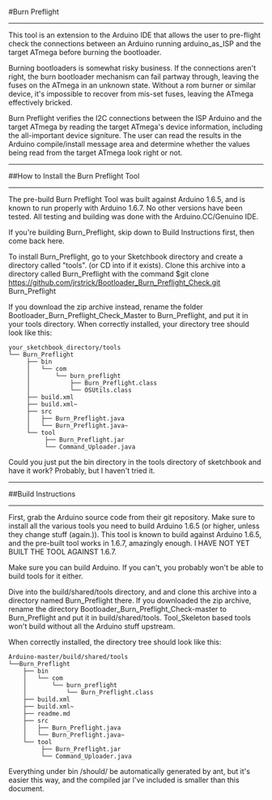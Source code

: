 #Burn Preflight
***
This tool is an extension to the Arduino IDE that allows the user to pre-flight check the connections between an Arduino running arduino_as_ISP and the target ATmega before burning the bootloader.

Burning bootloaders is somewhat risky business. If the connections aren't right, the burn bootloader mechanism can fail partway through, leaving the fuses on the ATmega in an unknown state. Without a rom burner or similar device, it's impossible to recover from mis-set fuses, leaving the ATmega effectively bricked.

Burn Preflight verifies the I2C connections between the ISP Arduino and the target ATmega by reading the target ATmega's device information, including the all-important device signiture. The user can read the results in the Arduino compile/install message area and determine whether the values being read from the target ATmega look right or not.

***
##How to Install the Burn Preflight Tool 
***
The pre-build Burn Preflight Tool was built against Arduino 1.6.5, and is known to run properly with Arduino 1.6.7. No other versions have been tested. All testing and building was done with the Arduino.CC/Genuino IDE.

If you're building Burn_Preflight, skip down to Build Instructions first, then come back here.

To install Burn_Preflight, go to your Sketchbook directory and create a directory
called "tools". (or CD into if it exists). Clone this archive into a directory called Burn_Preflight with the command 
		$git clone https://github.com/jrstrick/Bootloader_Burn_Preflight_Check.git Burn_Preflight

If you download the zip archive instead, rename the folder Bootloader_Burn_Preflight_Check_Master to Burn_Preflight, and put it in your tools directory. When correctly installed, your directory tree should look like this:

	your_sketchbook_directory/tools
	└── Burn_Preflight
		 ├── bin
		 │   └── com
		 │       └── burn_preflight
		 │           ├── Burn_Preflight.class
		 │           └── OSUtils.class
		 ├── build.xml
		 ├── build.xml~
		 ├── src
		 │   ├── Burn_Preflight.java
		 │   └── Burn_Preflight.java~
		 └── tool
			  ├── Burn_Preflight.jar
			  └── Command_Uploader.java



Could you just put the bin directory in the tools directory of sketchbook
and have it work? Probably, but I haven't tried it.

***
##Build Instructions
***
First, grab the Arduino source code from their git repository. Make sure
to install all the various tools you need to build Arduino 1.6.5 (or
higher, unless they change stuff (again.)). This tool is known to build against Arduino 1.6.5, and the pre-built tool works in 1.6.7, amazingly enough. I HAVE NOT YET BUILT THE TOOL AGAINST 1.6.7.

Make sure you can build Arduino. If you can't, you probably won't be
able to build tools for it either.

Dive into the build/shared/tools directory, and  and clone this archive
into a directory named Burn_Preflight there. If you downloaded the zip archive,
rename the directory Bootloader_Burn_Preflight_Check-master to Burn_Preflight and put it in build/shared/tools. Tool_Skeleton based tools won't build without all the 
Arduino stuff upstream.

When correctly installed, the directory tree should look like this:

	Arduino-master/build/shared/tools
	└──Burn_Preflight
		├── bin
		│   └── com
		│       └── burn_preflight
		│           └── Burn_Preflight.class
		├── build.xml
		├── build.xml~
		├── readme.md
		├── src
		│   ├── Burn_Preflight.java
		│   └── Burn_Preflight.java~
		└── tool
			 ├── Burn_Preflight.jar
			 └── Command_Uploader.java


Everything under bin /should/ be automatically generated by ant, but
it's easier this way, and the compiled jar I've included is smaller than this 
document.

